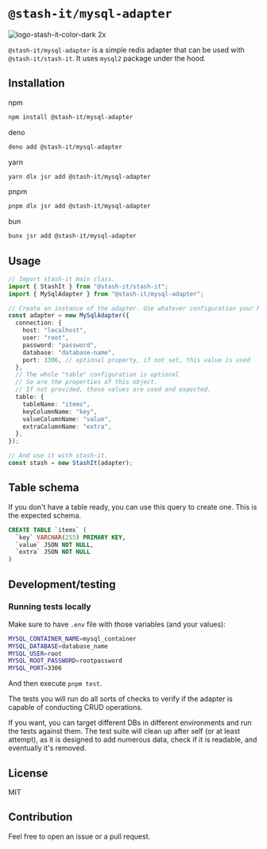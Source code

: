 # `@stash-it/mysql-adapter`

![logo-stash-it-color-dark 2x](https://user-images.githubusercontent.com/1819138/30385483-99fd209c-98a7-11e7-85e2-595791d8d894.png)

`@stash-it/mysql-adapter` is a simple redis adapter that can be used with `@stash-it/stash-it`.
It uses `mysql2` package under the hood.

## Installation

npm

```bash
npm install @stash-it/mysql-adapter
```

deno

```bash
deno add @stash-it/mysql-adapter
```

yarn

```bash
yarn dlx jsr add @stash-it/mysql-adapter
```

pnpm

```bash
pnpm dlx jsr add @stash-it/mysql-adapter
```

bun

```bash
bunx jsr add @stash-it/mysql-adapter
```

## Usage

```ts
// Import stash-it main class.
import { StashIt } from "@stash-it/stash-it";
import { MySqlAdapter } from "@stash-it/mysql-adapter";

// Create an instance of the adapter. Use whatever configuration your MySQL instance runs on.
const adapter = new MySqlAdapter({
  connection: {
    host: "localhost",
    user: "root",
    password: "password",
    database: "database-name",
    port: 3306, // optional property, if not set, this value is used
  },
  // The whole "table" configuration is optional
  // So are the properties of this object.
  // If not provided, those values are used and expected.
  table: {
    tableName: "items",
    keyColumnName: "key",
    valueColumnName: "value",
    extraColumnName: "extra",
  },
});

// And use it with stash-it.
const stash = new StashIt(adapter);
```

## Table schema

If you don't have a table ready, you can use this query to create one. This is the expected schema.

```sql
CREATE TABLE `items` (
  `key` VARCHAR(255) PRIMARY KEY,
  `value` JSON NOT NULL,
  `extra` JSON NOT NULL
)
```

## Development/testing

### Running tests locally

Make sure to have `.env` file with those variables (and your values):

```sh
MYSQL_CONTAINER_NAME=mysql_container
MYSQL_DATABASE=database_name
MYSQL_USER=root
MYSQL_ROOT_PASSWORD=rootpassword
MYSQL_PORT=3306
```

And then execute `pnpm test`.

The tests you will run do all sorts of checks to verify if the adapter is capable of conducting CRUD operations.

If you want, you can target different DBs in different environments and run the tests against them.
The test suite will clean up after self (or at least attempt), as it is designed to add numerous data,
check if it is readable, and eventually it's removed.

## License

MIT

## Contribution

Feel free to open an issue or a pull request.
